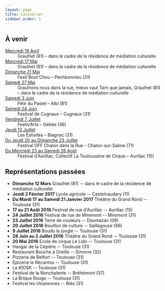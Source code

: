 ```yaml
---
layout: page
title: Calendrier
sidebar_order: 3
---
```


## À venir

<dl>
  <dt><u>Mercredi 19 Avril</u></dt>
  <dd>Graulhet (81) &ndash; dans le cadre de la résidence de médiation culturelle</dd>
  <dt><u>Mercredi 17 Mai</u></dt>
  <dd>Graulhet (81) &ndash; dans le cadre de la résidence de médiation culturelle</dd>
  <dt><u>Dimanche 21 Mai</u></dt>
  <dd>Festi'Bout'Chou &ndash; Pechbonnieu (31)</dd>
  <dt><u>Samedi 27 Mai</u></dt>
  <dd>Graulhons nous dans la rue, mieux vaut Tarn que jamais, Graulhet (81) &ndash; dans le cadre de la résidence de médiation culturelle</dd>
  <dt><u>Samedi 3 Juin</u></dt>
  <dd>Fête du Pastel &ndash; Albi (81)</dd>
  <dt><u>Samedi 24 Juin</u></dt>
  <dd>Festival de Cugnaux &ndash; Cugnaux (31)</dd> 
  <dt><u>Vendredi 7 Juillet </u></dt>
  <dd>Festiv’Arts &ndash; Géhée (36)</dd> 
  <dt><u>Jeudi 13 Juillet</u></dt>
  <dd>Les Estivités &ndash; Blagnac (31)</dd>
  <dt><u>Du Jeudi 20 au Dimanche 23 Juillet</u></dt>
  <dd>Festival OFF Chalon dans la Rue &ndash; Chalon-sur-Saône (71)</dd> 
  <dt><u>Du Mercredi 23 au Samedi 26 Août</u></dt>
  <dd>Festival d'Aurillac, Collectif La Toulousaine de Cirque &ndash; Aurillac (15)</dd>
</dl>

## Représentations passées

- **Dimanche 12 Mars** Graulhet (81) -- dans le cadre de la résidence de médiation culturelle
- **Jeudi 2 Février 2017** Lycée agricole -- Castelnaudary (11)
- **Du Mardi 17 au Samedi 21 Janvier 2017** Théâtre du Grand Rond -- Toulouse (31)
- **17 au 21 Août 2016** Festival de rue d'Aurillac -- Aurillac (15)
- **24 Juillet 2016** Festival de rue de Miremont -- Miremont (31)
- **23 Juillet 2016** Terre de couleurs -- Daumazan (09)
- **20 Juillet 2016** Bouillon de culture -- Saillagouse (66)
- **9 Juillet 2016** Boudu la jongle -- Toulouse (31)
- **28 Juin au 2 Juillet 2016** Théâtre du Grand Rond -- Toulouse (31)
- **20 Mai 2016** Ecole de cirque Le Lido -- Toulouse (31)
- Hangar de la Cépière -- Toulouse (31)
- Restaurant Bouche à Oreille -- Simorre (32)
- Pizzeria de Belfort -- Toulouse (31)
- Epicerie le Récantou -- Toulouse (31)
- Le KIOSK -- Toulouse (31)
- Festival de la Nonchalente -- Bréhémont (37)
- La Brique Rouge -- Toulouse (31)
- Festival les Utopiennes -- Biès (31)
